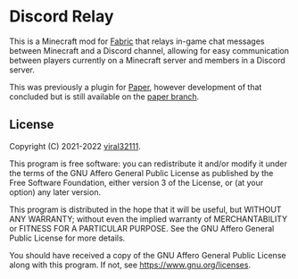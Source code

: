 # Discord Relay

This is a Minecraft mod for [Fabric](https://fabricmc.net/) that relays in-game chat messages between Minecraft and a Discord channel, allowing for easy communication between players currently on a Minecraft server and members in a Discord server.

This was previously a plugin for [Paper](https://papermc.io/), however development of that concluded but is still available on the [paper branch](https://github.com/viral32111/DiscordRelay/tree/paper).

## License

Copyright (C) 2021-2022 [viral32111](https://viral32111.com).

This program is free software: you can redistribute it and/or modify
it under the terms of the GNU Affero General Public License as
published by the Free Software Foundation, either version 3 of the
License, or (at your option) any later version.

This program is distributed in the hope that it will be useful,
but WITHOUT ANY WARRANTY; without even the implied warranty of
MERCHANTABILITY or FITNESS FOR A PARTICULAR PURPOSE. See the
GNU Affero General Public License for more details.

You should have received a copy of the GNU Affero General Public License
along with this program. If not, see https://www.gnu.org/licenses.
